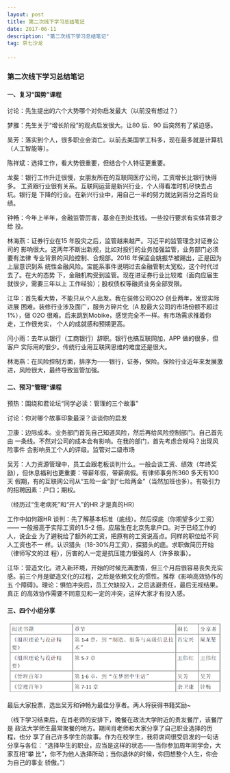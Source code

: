 ```yaml
---
layout: post
title: 第二次线下学习总结笔记
date: 2017-06-11 
description: "第二次线下学习总结笔记"
tag: 京七沙龙 

---
```

### 第二次线下学习总结笔记

#### 一、复习“国势”课程
讨论：先生提出的六个大势哪个对你启发最大（以前没有想过？）

梦雅：先生关于“增长阶段”的观点启发很大。让80 后、90 后突然有了紧迫感。

吴芳：落实到个人，很多职业会消亡。以前去美国学工科多，现在最多就是计算机
（人工智能等）。

陈祥斌：选择工作，看大势很重要，但结合个人特征更重要。

龙斐：银行工作升迁很慢，女朋友所在的互联网医疗公司，工资增长比银行快得多。
工资跟行业很有关系。互联网运营是新兴行业，个人得看准时机尽快去占坑。银行是
下降的行业。在新兴行业中，用自己一半的努力就达到百分之百的业绩。

钟畅：今年上半年，金融监管厉害，基金在到处找钱。一些投行要求有实体背景才给
投。

林海燕：证券行业在15 年股灾之后，监管越来越严。习近平的监管理念对证券公司的
影响很大。这两年不断出新规，比如对投行的业务加强监管，业务部门必须要有法律
专业背景的风险控制、合规部。2016 年保监会姚振华被踢出，正是因为上层意识到系
统性金融风险。宝能系事件说明过去金融管制太宽松，这个时代过去了。在大的态势
下，金融机构受到监管。现在进证券行业比较难（面向应届生就很少，需要三年以上
工作经验）；股权债权等融资业务全部受限。

江华：首先看大势，不能只从个人出发。我在装修公司O2O 创业两年，发现实际进展
困难。装修行业涉及面广，服务方碎片化（A 股最大公司的市场份额不超过1%），做
O2O 很难。后来跳到Mobike，感觉完全不一样。有市场需求推着你走，工作很充实，
个人的成就感和预期更高。

闫小雨：去年从银行（工商银行）辞职。银行也搞互联网加，APP 做的很多，但客户
实际用的很少。传统行业用互联网思维的难度还是很大。

林海燕：在风险控制方面，排序为——银行，证券，保险。保险行业近年来发展激
进，风险很大，最终导致监管加强。

#### 二、预习“管理”课程
预热：围绕和君论坛“同学必读：管理的三个故事”

讨论：你对哪个故事印象最深？谈谈你的启发

卫康：边际成本。业务部门首先自己知道风险，然后再给风险控制部门。自己首先由
一条线。不然对公司的成本会有影响。在我的部门，首先考虑合规吗？出现风险事件
会影响员工个人的评级。监管对二级市场

吴芳：人力资源管理中，员工会跟老板谈判什么。一般会谈工资、绩效（年终奖
励），但休息福利也更重要：带薪年假，带薪病假。有律师事务所360 多天有100 天
假期，有的互联网公司从“五险一金”到“七险两金”（当然加班也多）。有吸引力
的招聘因素：户口；期权。

（经历过“生老病死”和“开人”的HR 才是真的HR）

工作中如何跟HR 谈判：先了解基本标准（底线）。然后探底（你期望多少工资）——
一般报高于实际工资的1.5-2 倍。应届生在北京先拿户口。对于已经工作的人，说企业
为了避税给了额外的工资，把原有的工资说高点。同样的职位给不同人工资也不一
样。认识猎头（18-30%月工资），探猎头的底。求职做简历开始（律师写文的过
程），厉害的人一定是抗压能力很强的人（许多故事）。

江华：营造文化。进入新环境，开始的时候充满激情，但三个月后很容易丧失充实
感。前三个月是塑造文化的过程，之后是依赖文化的惯性。推荐《影响高效协作的五
个障碍》。理论：惧怕冲突后，员工欠缺投入，之后逃避责任，最后无视结果。真正
的高效协作需要不同意见和一定的冲突，这样大家才有投入感。

#### 三、四个小组分享

 ![](/images/posts/shalong/20170611/1.png)

 最后大家投票，选出吴芳和钟畅为最佳分享者。两人将获得书籍奖励~

（线下学习结束后，在肖老师的安排下，晚餐在政法大学附近的贵友餐厅，该餐厅是
政法大学师生最常聚餐的地方。期间肖老师和大家分享了自己职业选择的历程，也分
享了自己许多学生的故事。作为在校学生，我将席间很受启发的一句话分享与各位：
“选择毕生的职业，应当是这样的状态——当你参加周年同学会，大家互相“攀
比”，你不为他人选择所动；当你退休的时候，你回想整个人生，你会为自己的事业
骄傲。”）